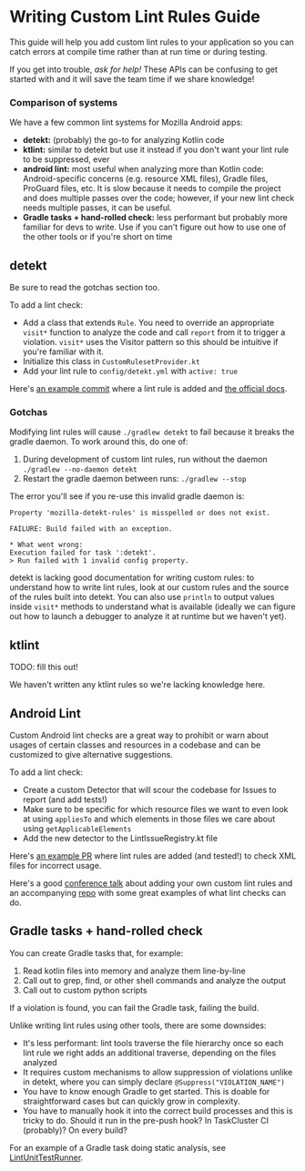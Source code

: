 # Writing Custom Lint Rules Guide
This guide will help you add custom lint rules to your application so you can catch errors at compile time rather than at run time or during testing.

If you get into trouble, _ask for help!_ These APIs can be confusing to get started with and it will save the team time if we share knowledge!

### Comparison of systems
We have a few common lint systems for Mozilla Android apps:
- **detekt:** (probably) the go-to for analyzing Kotlin code
- **ktlint:** similar to detekt but use it instead if you don't want your lint rule to be suppressed, ever
- **android lint:** most useful when analyzing more than Kotlin code: Android-specific concerns (e.g. resource XML files), Gradle files, ProGuard files, etc. It is slow because it needs to compile the project and does multiple passes over the code; however, if your new lint check needs multiple passes, it can be useful.
- **Gradle tasks + hand-rolled check:** less performant but probably more familiar for devs to write. Use if you can't figure out how to use one of the other tools or if you're short on time

## detekt
Be sure to read the gotchas section too.

To add a lint check:
- Add a class that extends `Rule`. You need to override an appropriate `visit*` function to analyze the code and call `report` from it to trigger a violation. `visit*` uses the Visitor pattern so this should be intuitive if you're familiar with it.
- Initialize this class in `CustomRulesetProvider.kt`
- Add your lint rule to `config/detekt.yml` with `active: true`

Here's [an example commit](https://github.com/mozilla-mobile/fenix/pull/15570/commits/5c438c918e640b2319b183ca1207bdc1667f62b1) where a lint rule is added and [the official docs](https://detekt.github.io/detekt/extensions.html).

### Gotchas
Modifying lint rules will cause `./gradlew detekt` to fail because it breaks the gradle daemon. To work around this, do one of:
1. During development of custom lint rules, run without the daemon `./gradlew --no-daemon detekt`
1. Restart the gradle daemon between runs: `./gradlew --stop`

The error you'll see if you re-use this invalid gradle daemon is:
```
Property 'mozilla-detekt-rules' is misspelled or does not exist.

FAILURE: Build failed with an exception.

* What went wrong:
Execution failed for task ':detekt'.
> Run failed with 1 invalid config property.
```

detekt is lacking good documentation for writing custom rules: to understand how to write lint rules, look at our custom rules and the source of the rules built into detekt. You can also use `println` to output values inside `visit*` methods to understand what is available (ideally we can figure out how to launch a debugger to analyze it at runtime but we haven't yet).

## ktlint
TODO: fill this out!

We haven't written any ktlint rules so we're lacking knowledge here.

## Android Lint
Custom Android lint checks are a great way to prohibit or warn about usages of certain classes and resources in a codebase and can be customized to give alternative suggestions. 

To add a lint check:
- Create a custom Detector that will scour the codebase for Issues to report (and add tests!)
- Make sure to be specific for which resource files we want to even look at using `appliesTo` and which elements in those files we care about using `getApplicableElements`
- Add the new detector to the LintIssueRegistry.kt file

Here's [an example PR](https://github.com/mozilla-mobile/android-components/pull/6112) where lint rules are added (and tested!) to check XML files for incorrect usage.

Here's a good [conference talk](https://www.droidcon.com/media-detail?video=380845392) about adding your own custom lint rules and an accompanying [repo](https://github.com/alexjlockwood/android-lint-checks-demo) with some great examples of what lint checks can do.

## Gradle tasks + hand-rolled check
You can create Gradle tasks that, for example:
1. Read kotlin files into memory and analyze them line-by-line
1. Call out to grep, find, or other shell commands and analyze the output
1. Call out to custom python scripts

If a violation is found, you can fail the Gradle task, failing the build.

Unlike writing lint rules using other tools, there are some downsides:
- It's less performant: lint tools traverse the file hierarchy once so each lint rule we right adds an additional traverse, depending on the files analyzed
- It requires custom mechanisms to allow suppression of violations unlike in detekt, where you can simply declare `@Suppress("VIOLATION_NAME")`
- You have to know enough Gradle to get started. This is doable for straightforward cases but can quickly grow in complexity.
- You have to manually hook it into the correct build processes and this is tricky to do. Should it run in the pre-push hook? In TaskCluster CI (probably)? On every build?

For an example of a Gradle task doing static analysis, see [LintUnitTestRunner](https://github.com/mozilla-mobile/fenix/blob/4a06e40e70c37df4157efc7f90afb682dbd3bb54/buildSrc/src/main/java/org/mozilla/fenix/gradle/tasks/LintUnitTestRunner.kt#L29).
